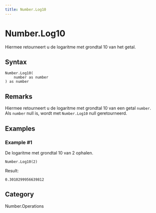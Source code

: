 ```yaml
---
title: Number.Log10
---
```


# Number.Log10


Hiermee retourneert u de logaritme met grondtal 10 van het getal.


## Syntax

```powerquery
Number.Log10(
    number as number
) as number
```


## Remarks

Hiermee retourneert u de logaritme met grondtal 10 van een getal <code>number</code>. Als <code>number</code> null is, wordt met <code>Number.Log10</code> null geretourneerd.


## Examples

### Example #1 
De logaritme met grondtal 10 van 2 ophalen.
```powerquery
Number.Log10(2)
```

Result: 
```powerquery
0.3010299956639812
```




## Category
Number.Operations
